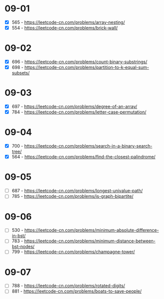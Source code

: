 # 09-01
* [x] 565 - https://leetcode-cn.com/problems/array-nesting/
* [x] 554 - https://leetcode-cn.com/problems/brick-wall/

# 09-02
* [x] 696 - https://leetcode-cn.com/problems/count-binary-substrings/
* [x] 698 - https://leetcode-cn.com/problems/partition-to-k-equal-sum-subsets/

# 09-03
* [x] 697 - https://leetcode-cn.com/problems/degree-of-an-array/
* [x] 784 - https://leetcode-cn.com/problems/letter-case-permutation/

# 09-04
* [x] 700 - https://leetcode-cn.com/problems/search-in-a-binary-search-tree/
* [x] 564 - https://leetcode-cn.com/problems/find-the-closest-palindrome/

# 09-05
* [ ] 687 - https://leetcode-cn.com/problems/longest-univalue-path/
* [ ] 785 - https://leetcode-cn.com/problems/is-graph-bipartite/

# 09-06
* [ ] 530 - https://leetcode-cn.com/problems/minimum-absolute-difference-in-bst/
* [ ] 783 - https://leetcode-cn.com/problems/minimum-distance-between-bst-nodes/
* [ ] 799 - https://leetcode-cn.com/problems/champagne-tower/

# 09-07
* [ ] 788 - https://leetcode-cn.com/problems/rotated-digits/
* [ ] 881 - https://leetcode-cn.com/problems/boats-to-save-people/
